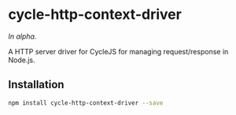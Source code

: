 # cycle-http-context-driver

*In alpha.*

A HTTP server driver for CycleJS for managing request/response in Node.js.

## Installation

```sh
npm install cycle-http-context-driver --save
```
